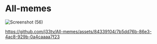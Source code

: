 # All-memes
![Screenshot (56)](https://github.com/j33tv/All-memes/assets/84339104/8f85d2fc-de94-4dfa-a922-68c8dfdd07e3)

https://github.com/j33tv/All-memes/assets/84339104/7b5dd76b-86e3-4ac8-929b-0a4caaaa7f23

